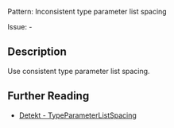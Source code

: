 Pattern: Inconsistent type parameter list spacing

Issue: -

## Description

Use consistent type parameter list spacing.

## Further Reading

* [Detekt - TypeParameterListSpacing](https://detekt.dev/docs/rules/formatting/#typeparameterlistspacing)